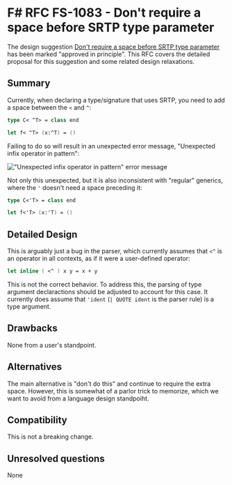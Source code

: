 # F# RFC FS-1083 - Don't require a space before SRTP type parameter

The design suggestion [Don't require a space before SRTP type parameter](https://github.com/fsharp/fslang-suggestions/issues/668) has been marked "approved in principle".
This RFC covers the detailed proposal for this suggestion and some related design relaxations.

## Summary

Currently, when declaring a type/signature that uses SRTP, you need to add a space between the `<` and `^`:

```fsharp
type C< ^T> = class end

let f< ^T> (x:^T) = ()
```

Failing to do so will result in an unexpected error message, "Unexpected infix operator in pattern":

!["Unexpected infix operator in pattern" error message](https://user-images.githubusercontent.com/32428601/39529555-43ea60ee-4e27-11e8-8f94-7f1a386c4f3d.png)

Not only this unexpected, but it is also inconsistent with "regular" generics, where the `'` doesn't need a space preceding it:

```fsharp
type C<'T> = class end

let f<'T> (x:'T) = ()
```

## Detailed Design

This is arguably just a bug in the parser, which currently assumes that `<^` is an operator in all contexts, as if it were a user-defined operator:

```fsharp
let inline ( <^ ) x y = x + y
```

This is not the correct behavior. To address this, the parsing of type argument declaractions should be adjusted to account for this case. It currently does assume that `'ident` (`| QUOTE ident` is the parser rule) is a type argument.

## Drawbacks

None from a user's standpoint.

## Alternatives

The main alternative is "don't do this" and continue to require the extra space. However, this is somewhat of a parlor trick to memorize, which we want to avoid from a language design standpoiht.

## Compatibility

This is not a breaking change.

## Unresolved questions

None
